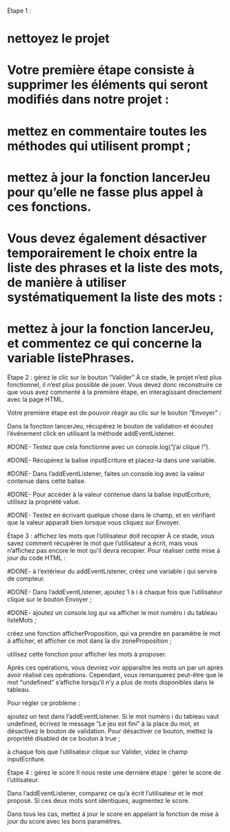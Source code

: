 Étape 1 : 

# nettoyez le projet

# Votre première étape consiste à supprimer les éléments qui seront modifiés dans notre projet :

# mettez en commentaire toutes les méthodes qui utilisent prompt ;

# mettez à jour la fonction lancerJeu pour qu’elle ne fasse plus appel à ces fonctions. 

# Vous devez également désactiver temporairement le choix entre la liste des phrases et la liste des mots, de manière à utiliser systématiquement la liste des mots  :

# mettez à jour la fonction lancerJeu, et commentez ce qui concerne la variable listePhrases. 

Étape 2 : gérez le clic sur le bouton “Valider”
À ce stade, le projet n’est plus fonctionnel, il n’est plus possible de jouer. Vous devez donc reconstruire ce que vous avez commenté à la première étape, en interagissant directement avec la page HTML.

Votre première étape est de pouvoir réagir au clic sur le bouton “Envoyer” :

Dans la fonction lancerJeu, récupérez le bouton de validation et écoutez l’événement click en utilisant la méthode addEventListener.

#DONE- Testez que cela fonctionne avec un console.log(“j’ai cliqué !”).

#DONE- Récupérez la balise inputEcriture et placez-la dans une variable. 

#DONE- Dans l’addEventListener, faites un console.log avec la valeur contenue dans cette balise.

#DONE- Pour accéder à la valeur contenue dans la balise inputEcriture, utilisez la propriété value. 

#DONE- Testez en écrivant quelque chose dans le champ, et en vérifiant que la valeur apparaît bien lorsque vous cliquez sur Envoyer. 

Étape 3 : affichez les mots que l’utilisateur doit recopier
À ce stade, vous savez comment récupérer le mot que l’utilisateur a écrit, mais vous n’affichez pas encore le mot qu’il devra recopier. Pour réaliser cette mise à jour du code HTML :

#DONE- à l’extérieur du addEventListener, créez une variable i qui servira de compteur. 

#DONE- Dans l’addEventListener, ajoutez 1 à i à chaque fois que l’utilisateur clique sur le bouton Envoyer ; 

#DONE- ajoutez un console.log qui va afficher le mot numéro i du tableau listeMots ;

créez une fonction afficherProposition, qui va prendre en paramètre le mot à afficher, et afficher ce mot dans la div zoneProposition ;  

utilisez cette fonction pour afficher les mots à proposer. 

Après ces opérations, vous devriez voir apparaître les mots un par un après avoir réalisé ces opérations. 
Cependant, vous remarquerez peut-être que le mot “undefined” s’affiche lorsqu’il n’y a plus de mots disponibles dans le tableau. 

Pour régler ce problème :

ajoutez un test dans l’addEventListener. Si le mot numéro i du tableau vaut undefined, 
écrivez le message “Le jeu est fini” à la place du mot, et 
désactivez le bouton de validation. 
Pour désactiver ce bouton, mettez la propriété disabled de ce bouton à true ; 

à chaque fois que l’utilisateur clique sur Valider, videz le champ inputEcriture. 

Étape 4 : gérez le score
Il nous reste une dernière étape : gérer le score de l’utilisateur.

Dans l’addEventListener, comparez ce qu’a écrit l’utilisateur et le mot proposé. Si ces deux mots sont identiques, augmentez le score. 

Dans tous les cas, mettez à jour le score en appelant la fonction de mise à jour du score avec les bons paramètres. 